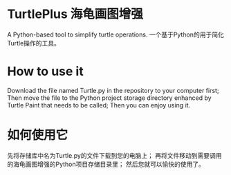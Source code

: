 # TurtlePlus 海龟画图增强
A Python-based tool to simplify turtle operations.
一个基于Python的用于简化Turtle操作的工具。
# How to use it
Download the file named Turtle.py in the repository to your computer first;
Then move the file to the Python project storage directory enhanced by Turtle Paint that needs to be called;
Then you can enjoy using it.
# 如何使用它
先将存储库中名为Turtle.py的文件下载到您的电脑上；
再将文件移动到需要调用的海龟画图增强的Python项目存储目录里；
然后您就可以愉快的使用了。

